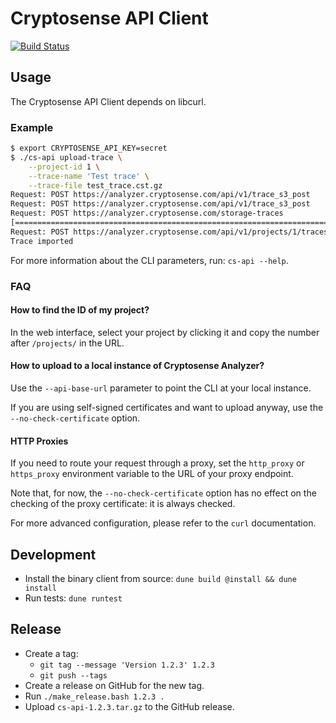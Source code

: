 # Cryptosense API Client

[![Build Status](https://travis-ci.com/cryptosense/api-client.svg?branch=master)](https://travis-ci.com/cryptosense/api-client)

## Usage

The Cryptosense API Client depends on libcurl.

### Example

```bash
$ export CRYPTOSENSE_API_KEY=secret
$ ./cs-api upload-trace \
    --project-id 1 \
    --trace-name 'Test trace' \
    --trace-file test_trace.cst.gz
Request: POST https://analyzer.cryptosense.com/api/v1/trace_s3_post
Request: POST https://analyzer.cryptosense.com/api/v1/trace_s3_post
Request: POST https://analyzer.cryptosense.com/storage-traces
[=====================================================================================] 100.00%
Request: POST https://analyzer.cryptosense.com/api/v1/projects/1/traces
Trace imported
```

For more information about the CLI parameters, run: `cs-api --help`.

### FAQ

#### How to find the ID of my project?

In the web interface, select your project by clicking it and copy the number after
`/projects/` in the URL.

#### How to upload to a local instance of Cryptosense Analyzer?

Use the `--api-base-url` parameter to point the CLI at your local instance.

If you are using self-signed certificates and want to upload anyway, use the
`--no-check-certificate` option.

#### HTTP Proxies

If you need to route your request through a proxy, set the `http_proxy` or `https_proxy`
environment variable to the URL of your proxy endpoint.

Note that, for now, the `--no-check-certificate` option has no effect on the checking of
the proxy certificate: it is always checked.

For more advanced configuration, please refer to the `curl` documentation.

## Development

* Install the binary client from source: `dune build @install && dune install`
* Run tests: `dune runtest`

## Release

* Create a tag:
  * `git tag --message 'Version 1.2.3' 1.2.3`
  * `git push --tags`
* Create a release on GitHub for the new tag.
* Run `./make_release.bash 1.2.3 .`
* Upload `cs-api-1.2.3.tar.gz` to the GitHub release.
